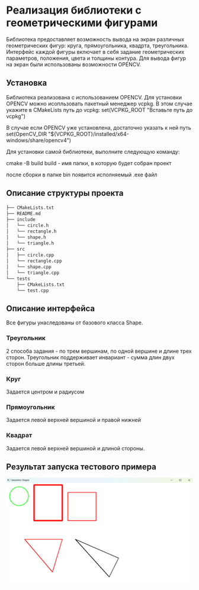 # Реализация библиотеки с геометрическими фигурами

Библиотека предоставляет возможность вывода на экран различных геометрических фигур: круга, прямоугольника, квадрта, треугольника. Интерфейс каждой фигуры включает в себя задание геометрических параметров, положения, цвета и толщины контура. Для вывода фигур на экран были использованы возможности OPENCV.

## Установка
Библиотека реализована с использованием OPENCV. Для установки OPENCV можно исопльзовать пакетный менеджер vcpkg. В этом случае укажите в CMakeLists путь до vcpkg:
set(VCPKG_ROOT "Вставьте путь до vcpkg")

В случае если OPENCV уже установлена, достаточно указать к ней путь
set(OpenCV_DIR "${VCPKG_ROOT}/installed/x64-windows/share/opencv4")


Для установки самой библиотеки, выполните следующую команду:

cmake -B build
build - имя папки, в которую будет собран проект

после сборки в папке bin появится исполняемый .exe файл


## Описание структуры проекта
```
├── CMakeLists.txt
├── README.md
├── include
│   └── circle.h
│   └── rectangle.h
│   └── shape.h
│   └── triangle.h
├── src
│   ├── circle.cpp
│   └── rectangle.cpp
│   └── shape.cpp
│   └── triangle.cpp
└── tests
    ├── CMakeLists.txt
    └── test.cpp
```
## Описание интерфейса
Все фигуры унаследованы от базового класса Shape.
### Треугольник
2 способа задания - по трем вершинам, по одной вершине и длине трех сторон. Треугольник поддерживает инвариант - сумма длин двух сторон больше длины третьей.
### Круг
Задается центром и радиусом
### Прямоугольник
Задается левой верхней вершиной и правой нижней
### Квадрат
Задается левой верхней вершиной и длиной стороны.
## Результат запуска тестового примера
![](https://github.com/zhuzzzhha/test_task/blob/main/images/photo_2024-03-10_01-03-28.jpg)

